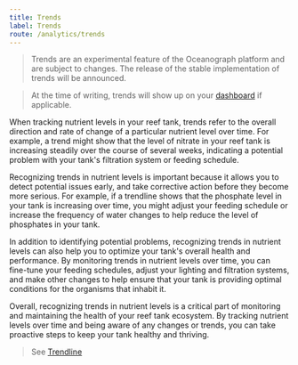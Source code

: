```yaml
---
title: Trends
label: Trends
route: /analytics/trends
---
```


> Trends are an experimental feature of the Oceanograph platform and are subject to changes. The release
> of the stable implementation of trends will be announced.

> At the time of writing, trends will show up on your [dashboard](https://www.oceanograph.net/dashboard) if applicable.

When tracking nutrient levels in your reef tank, trends refer to the overall direction and rate of change of a
particular nutrient level over time. For example, a trend might show that the level of nitrate in your reef tank is
increasing steadily over the course of several weeks, indicating a potential problem with your tank's filtration system
or feeding schedule.

Recognizing trends in nutrient levels is important because it allows you to detect potential issues early, and take
corrective action before they become more serious. For example, if a trendline shows that the phosphate level in your
tank is increasing over time, you might adjust your feeding schedule or increase the frequency of water changes to help
reduce the level of phosphates in your tank.

In addition to identifying potential problems, recognizing trends in nutrient levels can also help you to optimize your
tank's overall health and performance. By monitoring trends in nutrient levels over time, you can fine-tune your feeding
schedules, adjust your lighting and filtration systems, and make other changes to help ensure that your tank is
providing optimal conditions for the organisms that inhabit it.

Overall, recognizing trends in nutrient levels is a critical part of monitoring and maintaining the health of your reef
tank ecosystem. By tracking nutrient levels over time and being aware of any changes or trends, you can take proactive
steps to keep your tank healthy and thriving.

> See [Trendline](/glossary#trendline)



